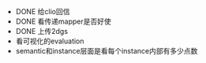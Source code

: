 - DONE 给clio回信
- DONE 看传递mapper是否好使
- DONE 上传2dgs
- 看可视化的evaluation
- semantic和instance层面是看每个instance内部有多少点数